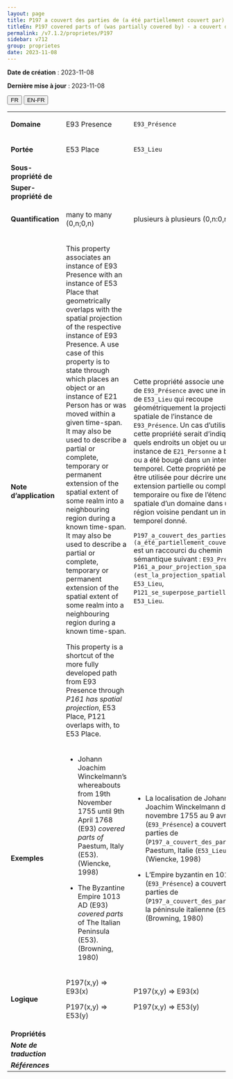 ```yaml
---
layout: page
title: P197 a couvert des parties de (a été partiellement couvert par)
titleEn: P197 covered parts of (was partially covered by) - a couvert des parties de (a été partiellement couvert par)
permalink: /v7.1.2/proprietes/P197
sidebar: v712
group: proprietes
date: 2023-11-08
---
```


**Date de création** : 2023-11-08

**Dernière mise à jour** : 2023-11-08

<div class="lang-buttons">
 <button id="fr" class="activate">FR</button>
 <button id="en-fr">EN-FR</button>
</div>

<table>
<tbody>
<tr>
<td><strong>Domaine</strong></td>
<td class="en">
<p>E93 Presence</p>
</td>
<td>
<p><code class="language-plaintext highlighter-rouge">E93_Présence</code></p>
</td>
</tr>
<tr>
<td><strong>Portée</strong></td>
<td class="en">
<p>E53 Place</p>
</td>
<td>
<p><code class="language-plaintext highlighter-rouge">E53_Lieu</code></p>
</td>
</tr>
<tr>
<td><strong>Sous-propriété de</strong></td>
<td class="en">
</td>
<td>
</td>
</tr>
<tr>
<td><strong>Super-propriété de</strong></td>
<td class="en">
</td>
<td>
</td>
</tr>
<tr>
<td><strong>Quantification</strong></td>
<td class="en">
<p>many to many (0,n;0,n)</p>
</td>
<td>
<p>plusieurs à plusieurs (0,n:0,n)</p>
</td>
</tr>
<tr>
<td><strong>Note d’application</strong></td>
<td class="en">
<p>This property associates an instance of E93 Presence with an instance of E53 Place that geometrically overlaps with the spatial projection of the respective instance of E93 Presence. A use case of this property is to state through which places an object or an instance of E21 Person has or was moved within a given time-span. It may also be used to describe a partial or complete, temporary or permanent extension of the spatial extent of some realm into a neighbouring region during a known time-span. It may also be used to describe a partial or complete, temporary or permanent extension of the spatial extent of some realm into a neighbouring region during a known time-span. </p>
<p>This property is a shortcut of the more fully developed path from E93 Presence through <em>P161 has spatial projection</em>, E53 Place, P121 overlaps with, to E53 Place.</p>
</td>
<td>
<p>Cette propriété associe une instance de <code class="language-plaintext highlighter-rouge">E93_Présence</code> avec une instance de <code class="language-plaintext highlighter-rouge">E53_Lieu</code> qui recoupe géométriquement la projection spatiale de l’instance de <code class="language-plaintext highlighter-rouge">E93_Présence</code>. Un cas d’utilisation de cette propriété serait d’indiquer par quels endroits un objet ou une instance de <code class="language-plaintext highlighter-rouge">E21_Personne</code> a bougé ou a été bougé dans un intervalle temporel. Cette propriété peut aussi être utilisée pour décrire une extension partielle ou complète, temporaire ou fixe de l’étendue spatiale d’un domaine dans une région voisine pendant un intervalle temporel donné. </p>
<p><code class="language-plaintext highlighter-rouge">P197_a_couvert_des_parties_de (a_été_partiellement_couvert_par)</code> est un raccourci du chemin sémantique suivant : <code class="language-plaintext highlighter-rouge">E93_Présence</code>, <code class="language-plaintext highlighter-rouge">P161_a_pour_projection_spatiale (est_la_projection_spatiale_de)</code>, <code class="language-plaintext highlighter-rouge">E53_Lieu</code>, <code class="language-plaintext highlighter-rouge">P121_se_superpose_partiellement_à</code>, <code class="language-plaintext highlighter-rouge">E53_Lieu</code>.</p>
</td>
</tr>
<tr>
<td><strong>Exemples</strong></td>
<td class="en">
<ul>
<li><p>Johann Joachim Winckelmann’s whereabouts from 19th November 1755 until 9th April 1768 (E93) <em>covered parts of </em>Paestum, Italy (E53). (Wiencke, 1998)</p>
</li>
<li><p>The Byzantine Empire 1013 AD (E93) <em>covered parts</em> of The Italian Peninsula (E53). (Browning, 1980)</p>
</li>
</ul>
</td>
<td>
<ul>
<li><p>La localisation de Johann Joachim Winckelmann du 19 novembre 1755 au 9 avril 1768 (<code class="language-plaintext highlighter-rouge">E93_Présence</code>) a couvert des parties de (<code class="language-plaintext highlighter-rouge">P197_a_couvert_des_parties_de</code>) Paestum, Italie (<code class="language-plaintext highlighter-rouge">E53_Lieu</code>) (Wiencke, 1998)</p>
</li>
<li><p>L’Empire byzantin en 1013 EC (<code class="language-plaintext highlighter-rouge">E93_Présence</code>) a couvert des parties de (<code class="language-plaintext highlighter-rouge">P197_a_couvert_des_parties_de</code>) la péninsule italienne (<code class="language-plaintext highlighter-rouge">E53_Lieu</code>) (Browning, 1980)</p>
</li>
</ul>
</td>
</tr>
<tr>
<td><strong> Logique</strong></td>
<td class="en">
<p>P197(x,y) ⇒ E93(x)</p>
<p>P197(x,y) ⇒ E53(y)</p>
</td>
<td>
<p>P197(x,y) ⇒ E93(x)</p>
<p>P197(x,y) ⇒ E53(y)</p>
</td>
</tr>
<tr>
<td><strong>Propriétés</strong></td>
<td class="en">
</td>
<td>
</td>
</tr>
<tr>
<td><strong><em>Note de traduction</em></strong></td>
<td colspan="2">
</td>
</tr>
<tr>
<td><strong><em>Références</em></strong></td>
<td colspan="2">
<p><em></em></p>
</td>
</tr>
</tbody>
</table>
